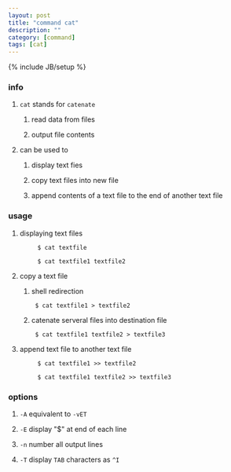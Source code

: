 ```yaml
---
layout: post
title: "command cat"
description: ""
category: [command]
tags: [cat]
---
```

{% include JB/setup %}


### info

1. `cat` stands for `catenate`

	1. read data from files

	1. output file contents

1. can be used to

	1. display text fies

	1. copy text files into new file

	1. append contents of a text file to the end of another text file

### usage

1. displaying text files

			$ cat textfile

			$ cat textfile1 textfile2

1. copy a text file

	1. shell redirection

			$ cat textfile1 > textfile2

	1. catenate serveral files into destination file

			$ cat textfile1 textfile2 > textfile3

1. append text file to another text file

			$ cat textfile1 >> textfile2

			$ cat textfile1 textfile2 >> textfile3

### options

1. `-A` equivalent to `-vET`

1. `-E` display "$" at end of each line

1. `-n` number all output lines

1. `-T` display `TAB` characters as `^I`